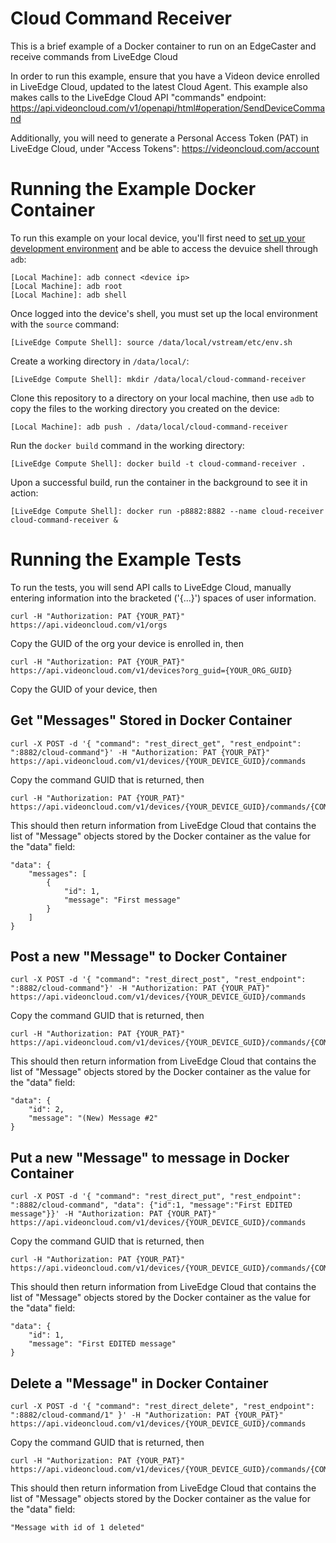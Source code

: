 # Cloud Command Receiver

This is a brief example of a Docker container to run on an EdgeCaster and receive commands from LiveEdge Cloud

In order to run this example, ensure that you have a Videon device enrolled in LiveEdge Cloud, updated to the latest Cloud Agent. This example also makes calls to the LiveEdge Cloud API "commands" endpoint: https://api.videoncloud.com/v1/openapi/html#operation/SendDeviceCommand

Additionally, you will need to generate a Personal Access Token (PAT) in LiveEdge Cloud, under "Access Tokens": https://videoncloud.com/account

# Running the Example Docker Container

To run this example on your local device, you'll first need to [set up your development environment](https://support.videonlabs.com/hc/en-us/articles/4403731257491-Getting-Started-with-the-LiveEdge-Compute-Toolkit) and be able to access the devuice shell through `adb`:

```
[Local Machine]: adb connect <device ip>
[Local Machine]: adb root
[Local Machine]: adb shell
```

Once logged into the device's shell, you must set up the local environment with the `source` command:

```
[LiveEdge Compute Shell]: source /data/local/vstream/etc/env.sh
```

Create a working directory in `/data/local/`:

```
[LiveEdge Compute Shell]: mkdir /data/local/cloud-command-receiver
```

Clone this repository to a directory on your local machine, then use `adb` to copy the files to the working directory you created on the device:

```
[Local Machine]: adb push . /data/local/cloud-command-receiver
```

Run the `docker build` command in the working directory:

```
[LiveEdge Compute Shell]: docker build -t cloud-command-receiver .
```

Upon a successful build, run the container in the background to see it in action:

```
[LiveEdge Compute Shell]: docker run -p8882:8882 --name cloud-receiver cloud-command-receiver &
```

# Running the Example Tests

To run the tests, you will send API calls to LiveEdge Cloud, manually entering information into the bracketed ('{...}') spaces of user information.

```
curl -H "Authorization: PAT {YOUR_PAT}" https://api.videoncloud.com/v1/orgs

```
Copy the GUID of the org your device is enrolled in, then

```
curl -H "Authorization: PAT {YOUR_PAT}" https://api.videoncloud.com/v1/devices?org_guid={YOUR_ORG_GUID}
```

Copy the GUID of your device, then

## Get "Messages" Stored in Docker Container

```
curl -X POST -d '{ "command": "rest_direct_get", "rest_endpoint": ":8882/cloud-command"}' -H "Authorization: PAT {YOUR_PAT}" https://api.videoncloud.com/v1/devices/{YOUR_DEVICE_GUID}/commands
```

Copy the command GUID that is returned, then

```
curl -H "Authorization: PAT {YOUR_PAT}" https://api.videoncloud.com/v1/devices/{YOUR_DEVICE_GUID}/commands/{COMMAND_GUID}
```

This should then return information from LiveEdge Cloud that contains the list of "Message" objects stored by the Docker container as the value for the "data" field:

```
"data": { 
    "messages": [
        {
            "id": 1, 
            "message": "First message"
        }
    ]
}
```

## Post a new "Message" to Docker Container

```
curl -X POST -d '{ "command": "rest_direct_post", "rest_endpoint": ":8882/cloud-command"}' -H "Authorization: PAT {YOUR_PAT}" https://api.videoncloud.com/v1/devices/{YOUR_DEVICE_GUID}/commands
```

Copy the command GUID that is returned, then

```
curl -H "Authorization: PAT {YOUR_PAT}" https://api.videoncloud.com/v1/devices/{YOUR_DEVICE_GUID}/commands/{COMMAND_GUID}
```

This should then return information from LiveEdge Cloud that contains the list of "Message" objects stored by the Docker container as the value for the "data" field:

```
"data": { 
    "id": 2, 
    "message": "(New) Message #2"
}
```

## Put a new "Message" to message in Docker Container

```
curl -X POST -d '{ "command": "rest_direct_put", "rest_endpoint": ":8882/cloud-command", "data": {"id":1, "message":"First EDITED message"}}' -H "Authorization: PAT {YOUR_PAT}" https://api.videoncloud.com/v1/devices/{YOUR_DEVICE_GUID}/commands
```

Copy the command GUID that is returned, then

```
curl -H "Authorization: PAT {YOUR_PAT}" https://api.videoncloud.com/v1/devices/{YOUR_DEVICE_GUID}/commands/{COMMAND_GUID}
```

This should then return information from LiveEdge Cloud that contains the list of "Message" objects stored by the Docker container as the value for the "data" field:

```
"data": {
    "id": 1,
    "message": "First EDITED message"
}
```

## Delete a "Message" in Docker Container

```
curl -X POST -d '{ "command": "rest_direct_delete", "rest_endpoint": ":8882/cloud-command/1" }' -H "Authorization: PAT {YOUR_PAT}" https://api.videoncloud.com/v1/devices/{YOUR_DEVICE_GUID}/commands
```

Copy the command GUID that is returned, then

```
curl -H "Authorization: PAT {YOUR_PAT}" https://api.videoncloud.com/v1/devices/{YOUR_DEVICE_GUID}/commands/{COMMAND_GUID}
```

This should then return information from LiveEdge Cloud that contains the list of "Message" objects stored by the Docker container as the value for the "data" field:

```
"Message with id of 1 deleted"
```